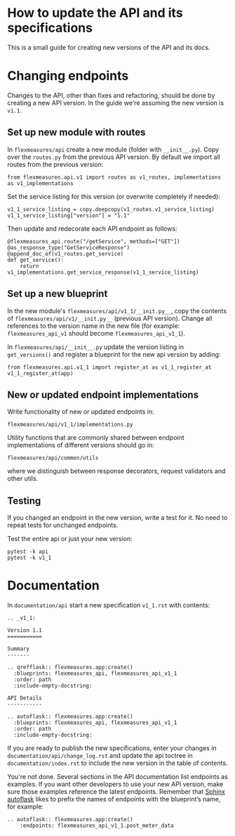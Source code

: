# How to update the API and its specifications

This is a small guide for creating new versions of the API and its docs.


Changing endpoints
==================

Changes to the API, other than fixes and refactoring, should be done by creating a new API version.
In the guide we're assuming the new version is `v1.1`.

Set up new module with routes
-----------------------------

In `flexmeasures/api` create a new module (folder with `__init__.py`).
Copy over the `routes.py` from the previous API version.
By default we import all routes from the previous version:

    from flexmeasures.api.v1 import routes as v1_routes, implementations as v1_implementations

Set the service listing for this version (or overwrite completely if needed):

    v1_1_service_listing = copy.deepcopy(v1_routes.v1_service_listing)
    v1_1_service_listing["version"] = "1.1"

Then update and redecorate each API endpoint as follows:

    @flexmeasures_api.route("/getService", methods=["GET"])
    @as_response_type("GetServiceResponse")
    @append_doc_of(v1_routes.get_service)
    def get_service():
        return v1_implementations.get_service_response(v1_1_service_listing)

Set up a new blueprint
----------------------

In the new module's `flexmeasures/api/v1_1/__init.py__`, copy the contents of `flexmeasures/api/v1/__init.py__` (previous API version).
Change all references to the version name in the new file (for example: `flexmeasures_api_v1` should become `flexmeasures_api_v1_1`).

In `flexmeasures/api/__init__.py` update the version listing in `get_versions()` and register a blueprint for the new api version by adding:

    from flexmeasures.api.v1_1 import register_at as v1_1_register_at
    v1_1_register_at(app) 

New or updated endpoint implementations
---------------------------------------

Write functionality of new or updated endpoints in:

    flexmeasures/api/v1_1/implementations.py

Utility functions that are commonly shared between endpoint implementations of different versions should go in:

    flexmeasures/api/common/utils

where we distinguish between response decorators, request validators and other utils.


Testing
-------

If you changed an endpoint in the new version, write a test for it.
No need to repeat tests for unchanged endpoints.

Test the entire api or just your new version:

    pytest -k api
    pytest -k v1_1

Documentation
=============

In `documentation/api` start a new specification `v1_1.rst` with contents:

    .. _v1_1:
    
    Version 1.1
    ===========
    
    Summary
    -------
    
    .. qrefflask:: flexmeasures.app:create()
      :blueprints: flexmeasures_api, flexmeasures_api_v1_1
      :order: path
      :include-empty-docstring:
    
    API Details
    -----------
    
    .. autoflask:: flexmeasures.app:create()
      :blueprints: flexmeasures_api, flexmeasures_api_v1_1
      :order: path
      :include-empty-docstring:

If you are ready to publish the new specifications, enter your changes in `documentation/api/change_log.rst` and update the api toctree in `documentation/index.rst`
to include the new version in the table of contents.

You're not done. Several sections in the API documentation list endpoints as examples. If you want other developers to use your new API version, make sure those examples reference the latest endpoints. Remember that [Sphinx autoflask](https://sphinxcontrib-httpdomain.readthedocs.io/en/stable/#module-sphinxcontrib.autohttp.flask) likes to prefix the names of endpoints with the blueprint’s name, for example:

    .. autoflask:: flexmeasures.app:create()
        :endpoints: flexmeasures_api_v1_1.post_meter_data
